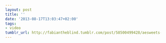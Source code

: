 ```yaml
---
layout: post
title: ''
date: '2013-08-17T13:03:47+02:00'
tags:
- video
tumblr_url: http://fabiantheblind.tumblr.com/post/58500499428/aesweets-saz-sweet-available-soon-the-fast-and
---
```

